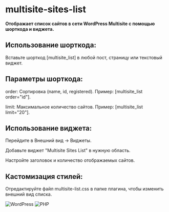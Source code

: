 # multisite-sites-list
**Отображает список сайтов в сети WordPress Multisite с помощью шорткода и виджета.**

Использование шорткода:
----------------------
Вставьте шорткод [multisite_list] в любой пост, страницу или текстовый виджет.

Параметры шорткода:
-------------------

order: Сортировка (name, id, registered). Пример: [multisite_list order="id"].

limit: Максимальное количество сайтов. Пример: [multisite_list limit="20"].

Использование виджета:
---------------------
Перейдите в Внешний вид → Виджеты.

Добавьте виджет "Multisite Sites List" в нужную область.

Настройте заголовок и количество отображаемых сайтов.

Кастомизация стилей:
--------------------
Отредактируйте файл multisite-list.css в папке плагина, чтобы изменить внешний вид списка.

![WordPress](https://img.shields.io/badge/WordPress-%23117AC9.svg?style=for-the-badge&logo=WordPress&logoColor=white) ![PHP](https://img.shields.io/badge/php-%23777BB4.svg?style=for-the-badge&logo=php&logoColor=white)
